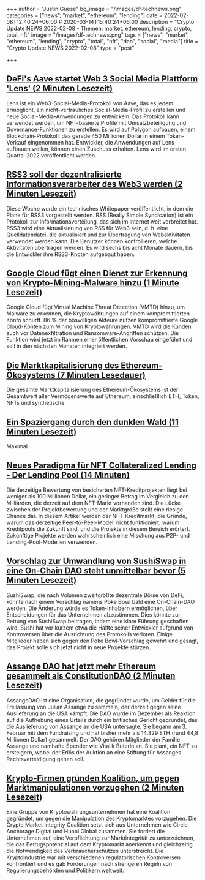 +++
author = "Justin Guese"
bg_image = "/images/df-technews.png"
categories = ["news", "market", "ethereum", "lending"]
date = 2022-02-08T12:40:24+06:00 # 2020-03-14T15:40:24+06:00
description = "Crypto Update NEWS 2022-02-08 - Themen: market, ethereum, lending, crypto, total, nft"
image = "/images/df-technews.png"
tags = ["news", "market", "ethereum", "lending", "crypto", "total", "nft", "dao", "social", "media"]
title = "Crypto Update NEWS 2022-02-08"
type = "post"

+++

## [DeFi's Aave startet Web 3 Social Media Plattform 'Lens' (2 Minuten Lesezeit)](https://www.coindesk.com/tech/2022/02/07/defis-aave-launches-web-3-social-media-platform-lens/)

 Lens ist ein Web3-Social-Media-Protokoll von Aave, das es jedem ermöglicht, ein nicht-vertrauliches Social-Media-Profil zu erstellen und neue Social-Media-Anwendungen zu entwickeln. Das Protokoll kann verwendet werden, um NFT-basierte Profile mit Umsatzbeteiligung und Governance-Funktionen zu erstellen. Es wird auf Polygon aufbauen, einem Blockchain-Protokoll, das gerade 450 Millionen Dollar in einem Token-Verkauf eingenommen hat. Entwickler, die Anwendungen auf Lens aufbauen wollen, können einen Zuschuss erhalten. Lens wird im ersten Quartal 2022 veröffentlicht werden.

## [RSS3 soll der dezentralisierte Informationsverarbeiter des Web3 werden (2 Minuten Lesezeit)](https://cointelegraph.com/news/rss3-aims-to-be-the-decentralized-information-processor-of-web3)

 Diese Woche wurde ein technisches Whitepaper veröffentlicht, in dem die Pläne für RSS3 vorgestellt werden. RSS (Really Simple Syndication) ist ein Protokoll zur Informationsverteilung, das sich im Internet weit verbreitet hat. RSS3 wird eine Aktualisierung von RSS für Web3 sein, d. h. eine Quelldatendatei, die aktualisiert und zur Übertragung von Webaktivitäten verwendet werden kann. Die Benutzer können kontrollieren, welche Aktivitäten übertragen werden. Es wird sechs bis acht Monate dauern, bis die Entwickler ihre RSS3-Knoten aufgebaut haben.

## [Google Cloud fügt einen Dienst zur Erkennung von Krypto-Mining-Malware hinzu (1 Minute Lesezeit)](https://www.coindesk.com/business/2022/02/07/google-cloud-adds-crypto-mining-malware-threat-detection-service/)

 Google Cloud fügt Virtual Machine Threat Detection (VMTD) hinzu, um Malware zu erkennen, die Kryptowährungen auf einem kompromittierten Konto schürft. 86 % der böswilligen Akteure nutzen kompromittierte Google Cloud-Konten zum Mining von Kryptowährungen. VMTD wird die Kunden auch vor Datenexfiltration und Ransomware-Angriffen schützen. Die Funktion wird jetzt im Rahmen einer öffentlichen Vorschau eingeführt und soll in den nächsten Monaten integriert werden.

## [Die Marktkapitalisierung des Ethereum-Ökosystems (7 Minuten Lesedauer)](https://mirror.xyz/brunny.eth/-0Jn0dD5868h_WshCirxJPyjBD6hQvqPL18blZrEbsU)

 Die gesamte Marktkapitalisierung des Ethereum-Ökosystems ist der Gesamtwert aller Vermögenswerte auf Ethereum, einschließlich ETH, Token, NFTs und synthetische

## [Ein Spaziergang durch den dunklen Wald (11 Minuten Lesezeit)](https://mirror.xyz/unitzero.eth/XOWkcDGhjy3nM3WdjcpWXR6tPufD3uLTEKUsy6YDay8)

 Maximal

## [Neues Paradigma für NFT Collateralized Lending - Der Lending Pool (14 Minuten)](https://mirror.xyz/dyohu.eth/rITcmsutDICvOFC22Xm6K5rUp7JAVxPDEUe1rxjPT_U)

 Die derzeitige Bewertung von besicherten NFT-Kreditprojekten liegt bei weniger als 100 Millionen Dollar, ein geringer Betrag im Vergleich zu den Milliarden, die derzeit auf dem NFT-Markt vorhanden sind. Die Lücke zwischen der Projektbewertung und der Marktgröße stellt eine riesige Chance dar. In diesem Artikel werden der NFT-Kreditmarkt, die Gründe, warum das derzeitige Peer-to-Peer-Modell nicht funktioniert, warum Kreditpools die Zukunft sind, und die Projekte in diesem Bereich erörtert. Zukünftige Projekte werden wahrscheinlich eine Mischung aus P2P- und Lending-Pool-Modellen verwenden.

## [Vorschlag zur Umwandlung von SushiSwap in eine On-Chain DAO steht unmittelbar bevor (5 Minuten Lesezeit)](https://thedefiant.io/sushiswap-on-chain-dao/)

 SushiSwap, die nach Volumen zweitgrößte dezentrale Börse von DeFi, könnte nach einem Vorschlag namens Poke Bowl bald eine On-Chain-DAO werden. Die Änderung würde es Token-Inhabern ermöglichen, über Entscheidungen für das Unternehmen abzustimmen. Dies könnte zur Rettung von SushiSwap beitragen, indem eine klare Führung geschaffen wird. Sushi hat vor kurzem etwa die Hälfte seiner Entwickler aufgrund von Kontroversen über die Ausrichtung des Protokolls verloren. Einige Mitglieder haben sich gegen den Poke Bowl-Vorschlag gewehrt und gesagt, das Projekt solle sich jetzt nicht in neue Projekte stürzen.

## [Assange DAO hat jetzt mehr Ethereum gesammelt als ConstitutionDAO (2 Minuten Lesezeit)](https://decrypt.co/92332/assange-dao-raised-more-ethereum-constitutiondao)

 AssangeDAO ist eine Organisation, die gegründet wurde, um Gelder für die Freilassung von Julian Assange zu sammeln, der derzeit gegen seine Auslieferung an die USA kämpft. Die DAO wurde im Dezember als Reaktion auf die Aufhebung eines Urteils durch ein britisches Gericht gegründet, das die Auslieferung von Assange an die USA untersagte. Sie begann am 3. Februar mit dem Fundraising und hat bisher mehr als 14.329 ETH (rund 44,8 Millionen Dollar) gesammelt. Der DAO gehören Mitglieder der Familie Assange und namhafte Spender wie Vitalik Buterin an. Sie plant, ein NFT zu ersteigern, wobei der Erlös der Auktion an eine Stiftung für Assanges Rechtsverteidigung gehen soll.

## [Krypto-Firmen gründen Koalition, um gegen Marktmanipulationen vorzugehen (2 Minuten Lesezeit)](https://decrypt.co/92264/crypto-firms-launch-coalition-to-crack-down-market-manipulation)

 Eine Gruppe von Kryptowährungsunternehmen hat eine Koalition gegründet, um gegen die Manipulation des Kryptomarktes vorzugehen. Die Crypto Market Integrity Coalition setzt sich aus Unternehmen wie Circle, Anchorage Digital und Huobi Global zusammen. Sie fordert die Unternehmen auf, eine Verpflichtung zur Marktintegrität zu unterzeichnen, die das Betrugspotenzial auf dem Kryptomarkt anerkennt und gleichzeitig die Notwendigkeit des Verbraucherschutzes unterstreicht. Die Kryptoindustrie war mit verschiedenen regulatorischen Kontroversen konfrontiert und es gab Forderungen nach strengeren Regeln von Regulierungsbehörden und Politikern weltweit.

